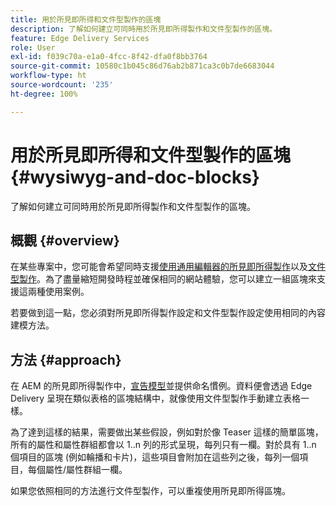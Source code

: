 ```yaml
---
title: 用於所見即所得和文件型製作的區塊
description: 了解如何建立可同時用於所見即所得製作和文件型製作的區塊。
feature: Edge Delivery Services
role: User
exl-id: f039c70a-e1a0-4fcc-8f42-dfa0f8bb3764
source-git-commit: 10580c1b045c86d76ab2b871ca3c0b7de6683044
workflow-type: ht
source-wordcount: '235'
ht-degree: 100%

---
```


# 用於所見即所得和文件型製作的區塊 {#wysiwyg-and-doc-blocks}

了解如何建立可同時用於所見即所得製作和文件型製作的區塊。

## 概觀 {#overview}

在某些專案中，您可能會希望同時支援[使用通用編輯器的所見即所得製作](/help/edge/wysiwyg-authoring/authoring.md)以及[文件型製作](/help/edge/docs/authoring.md)。為了盡量縮短開發時程並確保相同的網站體驗，您可以建立一組區塊來支援這兩種使用案例。

若要做到這一點，您必須對所見即所得製作設定和文件型製作設定使用相同的內容建模方法。

## 方法 {#approach}

在 AEM 的所見即所得製作中，[宣告模型](/help/edge/wysiwyg-authoring/content-modeling.md)並提供命名慣例。資料便會透過 Edge Delivery 呈現在類似表格的區塊結構中，就像使用文件型製作手動建立表格一樣。

為了達到這樣的結果，需要做出某些假設，例如對於像 Teaser 這樣的簡單區塊，所有的屬性和屬性群組都會以 1..n 列的形式呈現，每列只有一欄。對於具有 1..n 個項目的區塊 (例如輪播和卡片)，這些項目會附加在這些列之後，每列一個項目，每個屬性/屬性群組一欄。

如果您依照相同的方法進行文件型製作，可以重複使用所見即所得區塊。
